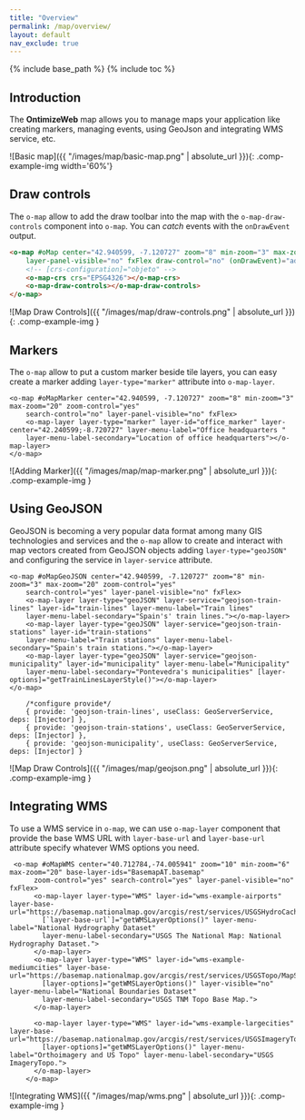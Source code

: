 ```yaml
---
title: "Overview"
permalink: /map/overview/
layout: default
nav_exclude: true
---
```

{% include base_path %}
{% include toc %}

## Introduction

The **OntimizeWeb** map allows you to manage maps your application like creating markers, managing events, using GeoJson and integrating WMS service, etc.


![Basic map]({{ "/images/map/basic-map.png" | absolute_url }}){: .comp-example-img width='60%'}


## Draw controls
The `o-map` allow to add the draw toolbar into the map with the `o-map-draw-controls` component into `o-map`. You can *catch* events with the `onDrawEvent` output.

```html
<o-map #oMap center="42.940599, -7.120727" zoom="8" min-zoom="3" max-zoom="20" zoom-control="yes" search-control="no"
    layer-panel-visible="no" fxFlex draw-control="no" (onDrawEvent)="addDrawEvent($event)">
    <!-- [crs-configuration]="objeto" -->
    <o-map-crs crs="EPSG4326"></o-map-crs>
    <o-map-draw-controls></o-map-draw-controls>
</o-map>
```

![Map Draw Controls]({{ "/images/map/draw-controls.png" | absolute_url }}){: .comp-example-img }

## Markers

The `o-map` allow to put a custom marker beside tile layers, you can easy create a marker adding `layer-type="marker"` attribute into `o-map-layer`.

```
<o-map #oMapMarker center="42.940599, -7.120727" zoom="8" min-zoom="3" max-zoom="20" zoom-control="yes"
    search-control="no" layer-panel-visible="no" fxFlex>
    <o-map-layer layer-type="marker" layer-id="office_marker" layer-center="42.240599;-8.720727" layer-menu-label="Office headquarters "
    layer-menu-label-secondary="Location of office headquarters"></o-map-layer>
</o-map>
```


![Adding Marker]({{ "/images/map/map-marker.png" | absolute_url }}){: .comp-example-img }

## Using GeoJSON

GeoJSON is becoming a very popular data format among many GIS technologies and services and the `o-map` allow to create and interact with map vectors created from GeoJSON objects adding `layer-type="geoJSON"` and configuring the service in `layer-service` attribute.

```
<o-map #oMapGeoJSON center="42.940599, -7.120727" zoom="8" min-zoom="3" max-zoom="20" zoom-control="yes"
    search-control="yes" layer-panel-visible="no" fxFlex>
    <o-map-layer layer-type="geoJSON" layer-service="geojson-train-lines" layer-id="train-lines" layer-menu-label="Train lines"
    layer-menu-label-secondary="Spain's' train lines."></o-map-layer>
    <o-map-layer layer-type="geoJSON" layer-service="geojson-train-stations" layer-id="train-stations"
    layer-menu-label="Train stations" layer-menu-label-secondary="Spain's train stations."></o-map-layer>
    <o-map-layer layer-type="geoJSON" layer-service="geojson-municipality" layer-id="municipality" layer-menu-label="Municipality"
    layer-menu-label-secondary="Pontevedra's municipalities" [layer-options]="getTrainLinesLayerStyle()"></o-map-layer>
</o-map>
```

```
    /*configure provide*/
    { provide: 'geojson-train-lines', useClass: GeoServerService, deps: [Injector] },
    { provide: 'geojson-train-stations', useClass: GeoServerService, deps: [Injector] },
    { provide: 'geojson-municipality', useClass: GeoServerService, deps: [Injector] }
```

![Map Draw Controls]({{ "/images/map/geojson.png" | absolute_url }}){: .comp-example-img }

## Integrating WMS

To use a WMS service in `o-map`, we can use `o-map-layer` component that provide the base WMS URL with `layer-base-url` and `layer-base-url` attribute specify whatever WMS options you need.

```
 <o-map #oMapWMS center="40.712784,-74.005941" zoom="10" min-zoom="6" max-zoom="20" base-layer-ids="BasemapAT.basemap"
      zoom-control="yes" search-control="yes" layer-panel-visible="no" fxFlex>
      <o-map-layer layer-type="WMS" layer-id="wms-example-airports" layer-base-url="https://basemap.nationalmap.gov/arcgis/rest/services/USGSHydroCached/MapServer/tile/{z}/{y}/{x}"
        [`layer-base-url`]="getWMSLayerOptions()" layer-menu-label="National Hydrography Dataset"
        layer-menu-label-secondary="USGS The National Map: National Hydrography Dataset.">
      </o-map-layer>
      <o-map-layer layer-type="WMS" layer-id="wms-example-mediumcities" layer-base-url="https://basemap.nationalmap.gov/arcgis/rest/services/USGSTopo/MapServer/tile/{z}/{y}/{x}"
        [layer-options]="getWMSLayerOptions()" layer-visible="no" layer-menu-label="National Boundaries Dataset"
        layer-menu-label-secondary="USGS TNM Topo Base Map.">
      </o-map-layer>

      <o-map-layer layer-type="WMS" layer-id="wms-example-largecities" layer-base-url="https://basemap.nationalmap.gov/arcgis/rest/services/USGSImageryTopo/MapServer/tile/{z}/{y}/{x}"
        [layer-options]="getWMSLayerOptions()" layer-menu-label="Orthoimagery and US Topo" layer-menu-label-secondary="USGS ImageryTopo.">
      </o-map-layer>
    </o-map>
```


![Integrating WMS]({{ "/images/map/wms.png" | absolute_url }}){: .comp-example-img }
